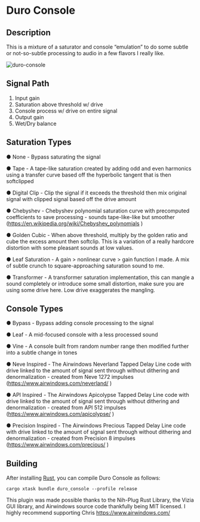 # Duro Console
## Description
This is a mixture of a saturator and console “emulation” to do some subtle or not-so-subtle processing to audio in a few flavors I really like.

![duro-console](https://github.com/ardura/Duro-Console/assets/31751444/216d0e01-b56e-4a75-83db-0be617e3d668)

## Signal Path
1. Input gain
2. Saturation above threshold w/ drive
3. Console process w/ drive on entire signal
4. Output gain
5. Wet/Dry balance

## Saturation Types
● None - Bypass saturating the signal

● Tape - A tape-like saturation created by adding odd and even harmonics using a transfer curve based off the hyperbolic tangent that is then softclipped

● Digital Clip - Clip the signal if it exceeds the threshold then mix original signal with clipped signal based off the drive amount

● Chebyshev - Chebyshev polynomial saturation curve with precomputed coefficients to save processing - sounds tape-like-like but smoother (https://en.wikipedia.org/wiki/Chebyshev_polynomials )

● Golden Cubic - When above threshold, multiply by the golden ratio and cube the excess amount then softclip. This is a variation of a really hardcore distortion with some pleasant sounds at low values.

● Leaf Saturation - A gain > nonlinear curve > gain function I made. A mix of subtle crunch to square-approaching saturation sound to me.

● Transformer - A transformer saturation implementation, this can mangle a sound completely or introduce some small distortion, make sure you are using some drive here. Low drive exaggerates the mangling.


## Console Types

● Bypass - Bypass adding console processing to the signal

● Leaf - A mid-focused console with a less processed sound

● Vine - A console built from random number range then modified further into a subtle change in tones

● Neve Inspired - The Airwindows Neverland Tapped Delay Line code with drive linked to the amount of signal sent through without dithering and denormalization - created from Neve 1272 impulses (https://www.airwindows.com/neverland/ ) 

● API Inspired - The Airwindows Apicolypse Tapped Delay Line code with drive linked to the amount of signal sent through without dithering and denormalization - created from API 512 impulses (https://www.airwindows.com/apicolypse/ )

● Precision Inspired - The Airwindows Precious Tapped Delay Line code with drive linked to the amount of signal sent through without dithering and denormalization - created from Precision 8 impulses (https://www.airwindows.com/precious/ )


## Building

After installing [Rust](https://rustup.rs/), you can compile Duro Console as follows:

```shell
cargo xtask bundle duro_console --profile release
```

This plugin was made possible thanks to the Nih-Plug Rust Library, the Vizia GUI library, and
Airwindows source code thankfully being MIT licensed. I highly recommend supporting Chris
https://www.airwindows.com/
